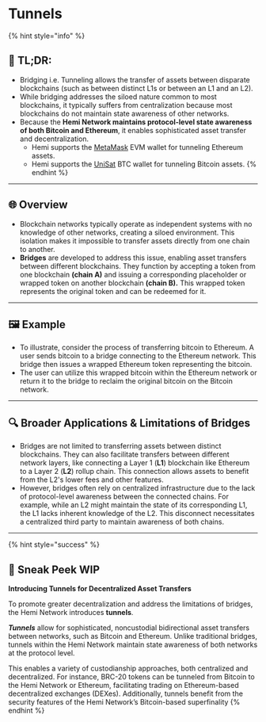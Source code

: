 # Tunnels

{% hint style="info" %}
## 📜 **TL;DR:**

* Bridging i.e. Tunneling allows the transfer of assets between disparate blockchains (such as between distinct L1s or between an L1 and an L2).
* While bridging addresses the siloed nature common to most blockchains, it typically suffers from centralization because most blockchains do not maintain state awareness of other networks.
* Because the **Hemi Network maintains protocol-level state awareness of both Bitcoin and Ethereum**, it enables sophisticated asset transfer and decentralization.
  * Hemi supports the [MetaMask](../../../how-to-tutorials/tutorials/metamask-wallet-setup.md) EVM wallet for tunneling Ethereum assets.&#x20;
  * Hemi supports the [UniSat](../../../how-to-tutorials/tutorials/btc-wallet-setup/) BTC wallet for tunneling Bitcoin assets.&#x20;
{% endhint %}

***

## 🌐 **Overview**

* Blockchain networks typically operate as independent systems with no knowledge of other networks, creating a siloed environment. This isolation makes it impossible to transfer assets directly from one chain to another.
* **Bridges** are developed to address this issue, enabling asset transfers between different blockchains. They function by accepting a token from one blockchain **(chain A)** and issuing a corresponding placeholder or wrapped token on another blockchain **(chain B).** This wrapped token represents the original token and can be redeemed for it.

***

## 🖼️ **Example**

* To illustrate, consider the process of transferring bitcoin to Ethereum. A user sends bitcoin to a bridge connecting to the Ethereum network. This bridge then issues a wrapped Ethereum token representing the bitcoin.
* The user can utilize this wrapped bitcoin within the Ethereum network or return it to the bridge to reclaim the original bitcoin on the Bitcoin network.

***

## 🔍 **Broader Applications & Limitations of Bridges**

* Bridges are not limited to transferring assets between distinct blockchains. They can also facilitate transfers between different network layers, like connecting a Layer 1 (**L1**) blockchain like Ethereum to a Layer 2 (**L2**) rollup chain. This connection allows assets to benefit from the L2's lower fees and other features.
* However, bridges often rely on centralized infrastructure due to the lack of protocol-level awareness between the connected chains. For example, while an L2 might maintain the state of its corresponding L1, the L1 lacks inherent knowledge of the L2. This disconnect necessitates a centralized third party to maintain awareness of both chains.

***

{% hint style="success" %}
## 👀 Sneak Peek WIP

**Introducing Tunnels for Decentralized Asset Transfers**

To promote greater decentralization and address the limitations of bridges, the Hemi Network introduces **tunnels**.&#x20;

_**Tunnels**_ allow for sophisticated, noncustodial bidirectional asset transfers between networks, such as Bitcoin and Ethereum. Unlike traditional bridges, tunnels within the Hemi Network maintain state awareness of both networks at the protocol level.

This enables a variety of custodianship approaches, both centralized and decentralized. For instance, BRC-20 tokens can be tunneled from Bitcoin to the Hemi Network or Ethereum, facilitating trading on Ethereum-based decentralized exchanges (DEXes). Additionally, tunnels benefit from the security features of the Hemi Network’s Bitcoin-based superfinality
{% endhint %}
